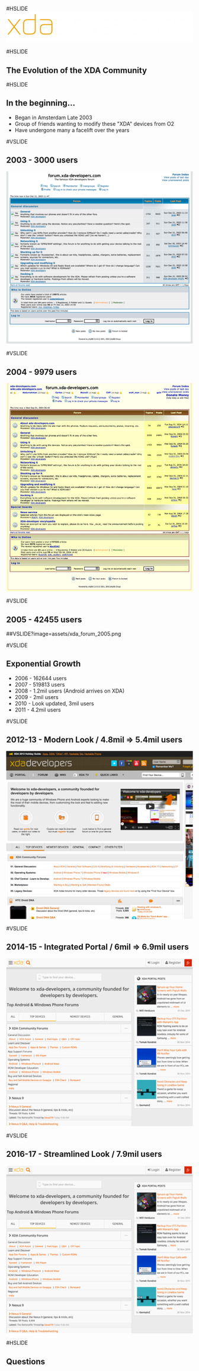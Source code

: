 #HSLIDE
![Image-Absolute](assets/xda-inverse-transparent-logo.png)

#HSLIDE

## The Evolution of the XDA Community

#HSLIDE
## In the beginning...

- Began in Amsterdam Late 2003
- Group of friends wanting to modify these "XDA" devices from O2
- Have undergone many a facelift over the years

#VSLIDE
## 2003 - 3000 users
![Image-Absolute](assets/xda_forum_2003.png)

#VSLIDE
## 2004 - 9979 users
![Image-Absolute](assets/xda_forum_2004.png)

#VSLIDE
## 2005 - 42455 users

##VSLIDE?image=assets/xda_forum_2005.png

#VSLIDE
## Exponential Growth
- 2006 - 162644 users
- 2007 - 519813 users
- 2008 - 1.2mil users (Android arrives on XDA)
- 2009 - 2mil users
- 2010 - Look updated, 3mil users
- 2011 - 4.2mil users

#VSLIDE
## 2012-13 - Modern Look / 4.8mil => 5.4mil users
![Image-Absolute](assets/xda_forum_2012.png)

#VSLIDE
## 2014-15 - Integrated Portal / 6mil => 6.9mil users
![Image-Absolute](assets/xda_forum_2014.png)

#VSLIDE
## 2016-17 - Streamlined Look / 7.9mil users
![Image-Absolute](assets/xda_forum_2014.png)



#HSLIDE
## Questions
